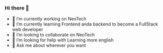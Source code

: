 ### Hi there 👋

<!--
**XmauricioX/XmauricioX** is a ✨ _special_ ✨ repository because its `README.md` (this file) appears on your GitHub profile.

Here are some ideas to get you started:
-->
- 🔭 I’m currently working on NeoTech
- 🌱 I’m currently learning Frontend anda backend to become a FullStack web developer
- 👯 I’m looking to collaborate on NeoTech
- 🤔 I’m looking for help with Learning more english
- 💬 Ask me about wherever you want 
<!--
- 📫 How to reach me: ...
- ⚡ Fun fact: ...
-->
